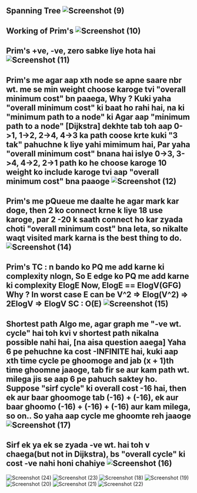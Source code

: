 Spanning Tree
![Screenshot (9)](https://user-images.githubusercontent.com/53194167/163670227-3261d74a-e79b-4cf5-a2d1-f244726660f5.png)
--------------------------------------------------------------------------------------------------------------------------------------------------------------------

Working of Prim's
![Screenshot (10)](https://user-images.githubusercontent.com/53194167/163670228-212594a5-7673-4f1a-957f-58c345cf9df5.png)
--------------------------------------------------------------------------------------------------------------------------------------------------------------------

Prim's +ve, -ve, zero sabke liye hota hai
![Screenshot (11)](https://user-images.githubusercontent.com/53194167/163670229-613c5072-64e9-42fb-be28-8c342fe2c0b4.png)
--------------------------------------------------------------------------------------------------------------------------------------------------------------------

Prim's me agar aap xth node se apne saare nbr wt. me se min weight choose karoge tvi "overall minimum cost" bn paaega, Why ?
Kuki yaha "overall minimum cost" ki baat ho rahi hai, na ki "minimum path to a node" ki
Agar aap "minimum path to a node" [Dijkstra] dekhte tab toh aap 0->1,  1->2, 2->4, 4->3 ka path coose krte kuki "3 tak" pahuchne k liye yahi mimimum hai,
Par yaha "overall minimum cost" bnana hai islye 0->3, 3->4, 4->2, 2->1 path ko he choose karoge
10 weight ko include karoge tvi aap "overall minimum cost" bna paaoge
![Screenshot (12)](https://user-images.githubusercontent.com/53194167/163670230-18885c2f-4239-42a5-b07c-95ba68521ba2.png)
--------------------------------------------------------------------------------------------------------------------------------------------------------------------

Prim's me pQueue me daalte he agar mark kar doge, then 2 ko connect krne k liye 18 use karoge, par 2 -20 k saath connect ho kar zyada choti "overall minimum cost"
bna leta, so nikalte waqt visited mark karna is the best thing to do.
![Screenshot (14)](https://user-images.githubusercontent.com/53194167/163671436-7792cc9a-78e6-47c0-83c1-c208cc0d94f2.png)
---------------------------------------------------------------------------------------------------------------------------------------------------------------------

Prim's TC : n bando ko PQ me add karne ki complexity nlogn, So E edge ko PQ me add karne ki complexity ElogE 
Now, ElogE == ElogV(GFG) Why ?
In worst case E can be V^2 => Elog(V^2) => 2ElogV => ElogV
SC : O(E)
![Screenshot (15)](https://user-images.githubusercontent.com/53194167/163671632-4e8f239b-9874-4da9-9453-3cbcd47f98e8.png)
---------------------------------------------------------------------------------------------------------------------------------------------------------------------
Shortest path Algo me, agar graph me "-ve wt. cycle" hai toh kvi v shortest path nikalna possible nahi hai, [na aisa question aaega]
Yaha 6 pe pehuchne ka cost -INFINITE hai, kuki aap xth time cycle pe ghoomoge and jab (x + 1)th time ghoomne jaaoge,
tab fir se aur kam path wt. milega jis se aap 6 pe pahuch saktey ho.
Suppose "sirf cycle" ki overall cost -16 hai, then ek aur baar ghoomoge tab (-16) + (-16), ek aur baar ghoomo (-16) + (-16) + (-16) aur kam milega, so on.. 
So yaha aap cycle me ghoomte reh jaaoge
![Screenshot (17)](https://user-images.githubusercontent.com/53194167/163672486-1520da97-531d-432e-b03e-34de68068241.png)
---------------------------------------------------------------------------------------------------------------------------------------------------------------------

Sirf ek ya ek se zyada -ve wt. hai toh v chaega(but not in Dijkstra), bs "overall cycle" ki cost -ve nahi honi chahiye
![Screenshot (16)](https://user-images.githubusercontent.com/53194167/163672484-9c0a540f-2730-4f85-9d77-f9e38242b368.png)
---------------------------------------------------------------------------------------------------------------------------------------------------------------------

![Screenshot (24)](https://user-images.githubusercontent.com/53194167/163717627-5ab4cc6e-1f6c-47fb-99ee-7ba02c37369f.png)
![Screenshot (23)](https://user-images.githubusercontent.com/53194167/163717626-d072a3c6-df58-40df-bd9f-0174f8a0f514.png)
![Screenshot (18)](https://user-images.githubusercontent.com/53194167/163717634-977e0feb-0e14-4ef7-acd9-970ff0fe615e.png)
![Screenshot (19)](https://user-images.githubusercontent.com/53194167/163717635-81ec1588-38c1-4048-af8b-d05dc7633dbe.png)
![Screenshot (20)](https://user-images.githubusercontent.com/53194167/163717637-1a94342c-23b1-44fd-8dc7-9f71f5d7453d.png)
![Screenshot (21)](https://user-images.githubusercontent.com/53194167/163717638-a154fb5a-8f7d-4dd1-abe2-dd9dc7a93653.png)
![Screenshot (22)](https://user-images.githubusercontent.com/53194167/163717640-b2941e6c-5ef0-4f78-812d-209b02f10465.png)


